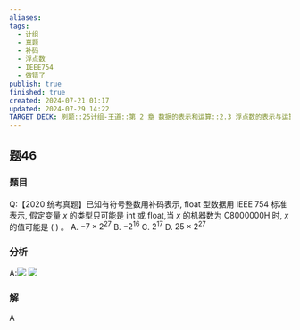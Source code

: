 ```yaml
---
aliases: 
tags:
  - 计组
  - 真题
  - 补码
  - 浮点数
  - IEEE754
  - 做错了
publish: true
finished: true
created: 2024-07-21 01:17
updated: 2024-07-29 14:22
TARGET DECK: 刷题::25计组-王道::第 2 章 数据的表示和运算::2.3 浮点数的表示与运算::题46
---
```

## 题46
### 题目
Q:【2020 统考真题】已知有符号整数用补码表示, float 型数据用 IEEE 754 标准表示, 假定变量 $x$ 的类型只可能是 int 或 float,当 $x$ 的机器数为 $\mathrm{C}{8000000}\mathrm{H}$ 时, $x$ 的值可能是 ( ) 。
A. $- 7 \times {2}^{27}$ B. $- {2}^{16}$ C. ${2}^{17}$ D. ${25} \times {2}^{27}$
### 分析
A:![](https://img.hwenyi.tech/202407291423710.webp)
![](https://img.hwenyi.tech/202407291423839.webp)
### 解
A

